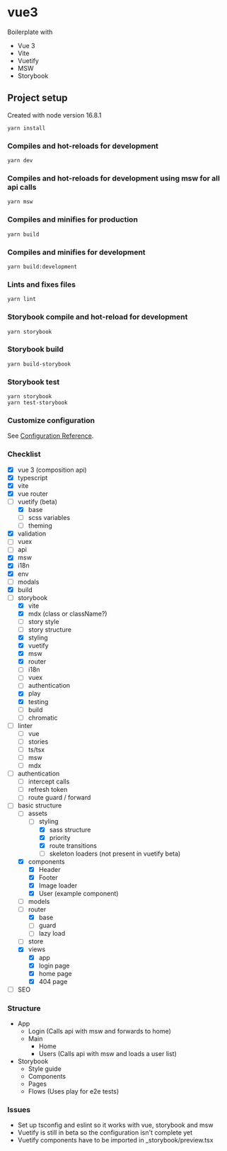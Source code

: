 # vue3

Boilerplate with
- Vue 3
- Vite
- Vuetify
- MSW
- Storybook

## Project setup

Created with node version 16.8.1
```
yarn install
```

### Compiles and hot-reloads for development
```
yarn dev
```

### Compiles and hot-reloads for development using msw for all api calls
```
yarn msw
```

### Compiles and minifies for production
```
yarn build
```

### Compiles and minifies for development
```
yarn build:development
```

### Lints and fixes files
```
yarn lint
```

### Storybook compile and hot-reload for development
```
yarn storybook
```

### Storybook build
```
yarn build-storybook
```

### Storybook test
```
yarn storybook
yarn test-storybook
```

### Customize configuration
See [Configuration Reference](https://cli.vuejs.org/config/).

### Checklist

- [x] vue 3 (composition api)
- [x] typescript
- [x] vite
- [x] vue router
- [ ] vuetify (beta)
  - [x] base
  - [ ] scss variables
  - [ ] theming
- [x] validation
- [ ] vuex
- [ ] api
- [x] msw
- [x] i18n
- [x] env
- [ ] modals
- [x] build
- [ ] storybook
  - [x] vite
  - [x] mdx (class or className?)
  - [ ] story style
  - [ ] story structure
  - [x] styling
  - [x] vuetify
  - [x] msw
  - [x] router
  - [ ] i18n
  - [ ] vuex
  - [ ] authentication
  - [x] play
  - [x] testing
  - [ ] build
  - [ ] chromatic
- [ ] linter
  - [ ] vue
  - [ ] stories
  - [ ] ts/tsx
  - [ ] msw
  - [ ] mdx
- [ ] authentication
  - [ ] intercept calls
  - [ ] refresh token
  - [ ] route guard / forward
- [ ] basic structure
  - [ ] assets
    - [ ] styling
      - [x] sass structure
      - [x] priority
      - [x] route transitions
      - [ ] skeleton loaders (not present in vuetify beta)
  - [x] components
    - [x] Header
    - [x] Footer
    - [x] Image loader
    - [x] User (example component)
  - [ ] models
  - [ ] router
    - [x] base
    - [ ] guard
    - [ ] lazy load
  - [ ] store
  - [x] views
    - [x] app
    - [x] login page
    - [x] home page
    - [x] 404 page
- [ ] SEO

### Structure
- App
  - Login (Calls api with msw and forwards to home)
  - Main
    - Home
    - Users (Calls api with msw and loads a user list)
- Storybook
  - Style guide
  - Components
  - Pages
  - Flows (Uses play for e2e tests)
### Issues
- Set up tsconfig and eslint so it works with vue, storybook and msw
- Vuetify is still in beta so the configuration isn't complete yet
- Vuetify components have to be imported in _storybook/preview.tsx